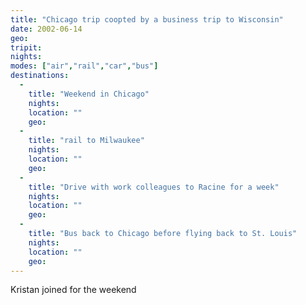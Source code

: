 ```yaml
---
title: "Chicago trip coopted by a business trip to Wisconsin"
date: 2002-06-14
geo: 
tripit: 
nights: 
modes: ["air","rail","car","bus"]
destinations:
  -
    title: "Weekend in Chicago"
    nights: 
    location: ""
    geo: 
  -
    title: "rail to Milwaukee"
    nights: 
    location: ""
    geo: 
  -
    title: "Drive with work colleagues to Racine for a week"
    nights: 
    location: ""
    geo: 
  -
    title: "Bus back to Chicago before flying back to St. Louis"
    nights: 
    location: ""
    geo: 
---
```


Kristan joined for the weekend
